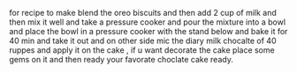  for recipe to make blend the oreo biscuits and then add 2 cup of milk and then mix it well and take a pressure cooker and pour the mixture into a bowl and place the bowl in a pressure cooker with the stand below and bake it for 40 min and take it out and on other side mic the diary milk chocalte of 40 ruppes and apply it on the cake , if u want decorate the cake place some gems on it and then ready your favorate choclate cake ready.